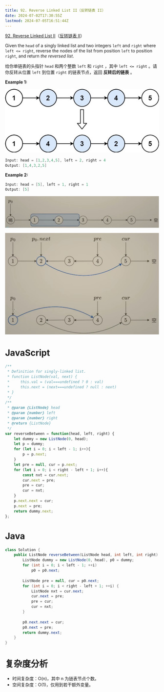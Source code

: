 ```yaml
---
title: 92. Reverse Linked List II（反转链表 II）
date: 2024-07-02T17:30:55Z
lastmod: 2024-07-05T16:51:44Z
---
```


[92. Reverse Linked List II](https://leetcode.com/problems/reverse-linked-list-ii/)（[反转链表 II](https://leetcode.cn/problems/reverse-linked-list-ii/)）

Given the `head`​ of a singly linked list and two integers `left`​ and `right`​ where `left <= right`​, reverse the nodes of the list from position `left`​ to position `right`​, and return *the reversed list*.

给你单链表的头指针 `head`​ 和两个整数 `left`​ 和 `right`​ ，其中 `left <= right`​ 。请你反转从位置 `left`​ 到位置 `right`​ 的链表节点，返回 **反转后的链表** 。

**Example 1:**

​![image](assets/image-20240702190353-alywopv.png)​

```java
Input: head = [1,2,3,4,5], left = 2, right = 4
Output: [1,4,3,2,5]
```

**Example 2:**

```java
Input: head = [5], left = 1, right = 1
Output: [5]
```

​![image](assets/image-20240705164407-gvy187h.png)​

​![image](assets/image-20240705163023-v49ri6x.png)​

# JavaScript

```javascript
/**
 * Definition for singly-linked list.
 * function ListNode(val, next) {
 *     this.val = (val===undefined ? 0 : val)
 *     this.next = (next===undefined ? null : next)
 * }
 */
/**
 * @param {ListNode} head
 * @param {number} left
 * @param {number} right
 * @return {ListNode}
 */
var reverseBetween = function(head, left, right) {
    let dummy = new ListNode(0, head);
    let p = dummy;
    for (let i = 0; i < left - 1; i++){
        p = p.next;
    }
    let pre = null, cur = p.next;
    for (let i = 0; i < right - left + 1; i++){
        const nxt = cur.next;
        cur.next = pre;
        pre = cur;
        cur = nxt;
    }
    p.next.next = cur;
    p.next = pre;
    return dummy.next;
};
```

# Java

```java
class Solution {
    public ListNode reverseBetween(ListNode head, int left, int right) {
        ListNode dummy = new ListNode(0, head), p0 = dummy;
        for (int i = 0; i < left - 1; ++i)
            p0 = p0.next;

        ListNode pre = null, cur = p0.next;
        for (int i = 0; i < right - left + 1; ++i) {
            ListNode nxt = cur.next;
            cur.next = pre;
            pre = cur;
            cur = nxt;
        }

        p0.next.next = cur;
        p0.next = pre;
        return dummy.next;
    }
}

```

# 复杂度分析

* 时间复杂度：O(n)，其中 n 为链表节点个数。
* 空间复杂度：O(1)，仅用到若干额外变量。
